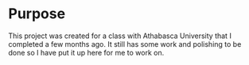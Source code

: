 # Purpose
This project was created for a class with Athabasca University that I completed a few months ago. It still has some work and polishing to be done so I have put it up here for me to work on.

